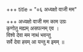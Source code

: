 +++
title = "०६ अध्यक्षो वाजी मम"

+++
अध्यक्षो वाजी मम काम उग्रः  
कृणोतु मह्यम् असपत्नम् एव ।  
विश्वे देवा मम नाथं भवन्तु  
सर्वे देवा हवम् आ यन्तु म इमम् ॥